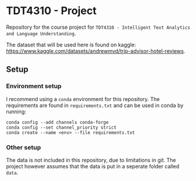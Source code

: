 # TDT4310 - Project
Repository for the course project for `TDT4310 - Intelligent Text Analytics and Language Understanding`.

The dataset that will be used here is found on kaggle: https://www.kaggle.com/datasets/andrewmvd/trip-advisor-hotel-reviews.

## Setup

### Environment setup

I recommend using a `conda` environment for this repository. The requirements are found in `requirements.txt` and can be used in conda by running:

```
conda config --add channels conda-forge
conda config --set channel_priority strict
conda create --name <env> --file requirements.txt
```

### Other setup

The data is not included in this repository, due to limitations in git. The project however assumes that the data is put in a seperate folder called `data`.
